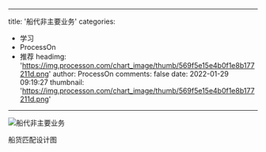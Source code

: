 
---
title: '船代非主要业务'
categories: 
 - 学习
 - ProcessOn
 - 推荐
headimg: 'https://img.processon.com/chart_image/thumb/569f5e15e4b0f1e8b177211d.png'
author: ProcessOn
comments: false
date: 2022-01-29 09:19:27
thumbnail: 'https://img.processon.com/chart_image/thumb/569f5e15e4b0f1e8b177211d.png'
---

<div>   
<img class="thumb" alt="船代非主要业务" src="https://img.processon.com/chart_image/thumb/569f5e15e4b0f1e8b177211d.png" referrerpolicy="no-referrer">
<p>船货匹配设计图</p>  
</div>
            